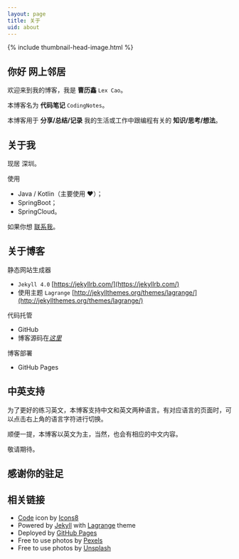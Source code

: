 ```yaml
---
layout: page
title: 关于
uid: about
---
```


{% include thumbnail-head-image.html %}

## 你好 网上邻居

欢迎来到我的博客，我是 **曹历鑫** `Lex Cao`。

本博客名为 **代码笔记** `CodingNotes`。

本博客用于 **分享/总结/记录** 我的生活或工作中跟编程有关的 **知识/思考/想法**。

## 关于我

现居 深圳。

使用
* Java / Kotlin（主要使用 ❤️）；
* SpringBoot；
* SpringCloud。

如果你想 [联系我](mailto:lexcao@foxmail.com)。



## 关于博客

静态网站生成器
* `Jekyll 4.0` [https://jekyllrb.com/](https://jekyllrb.com/)
*  使用主题  `Lagrange` [http://jekyllthemes.org/themes/lagrange/](http://jekyllthemes.org/themes/lagrange/)

代码托管
* GitHub
* 博客源码在[*这里*](https://github.com/lexcao/lexcao.github.io)

博客部署
* GitHub Pages

## 中英支持

为了更好的练习英文，本博客支持中文和英文两种语言。有对应语言的页面时，可以点击右上角的语言字符进行切换。

顺便一提，本博客以英文为主，当然，也会有相应的中文内容。

敬请期待。



## 感谢你的驻足



## 相关链接
* <a target="_blank" href="https://icons8.com/icons/set/code">Code</a> icon by <a target="_blank" href="https://icons8.com">Icons8</a>
* Powered by [Jekyll](https://jekyllrb.com/) with [Lagrange](http://jekyllthemes.org/themes/lagrange/) theme
* Deployed by [GitHub Pages](https://pages.github.com)
* Free to use photos by [Pexels](https://www.pexels.com/)
* Free to use photos by [Unsplash](https://unsplash.com)
